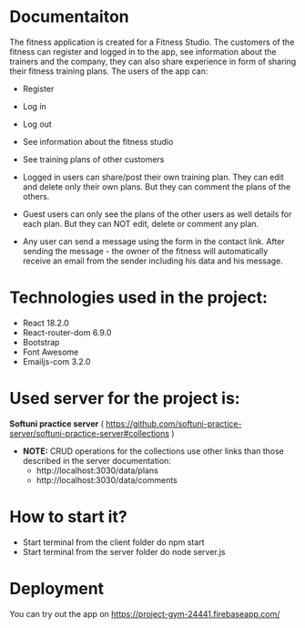 # Documentaiton

The fitness application is created for a Fitness Studio. The customers of the fitness can register and logged in to the app, see information about the trainers and the company, they can also share experience in form of sharing their fitness training plans. 
The users of the app can:
-	Register
-	Log in
-	Log out
-	See information about the fitness studio
-	See training plans of other customers

-	Logged in users can share/post their own training plan. They can edit and delete only their own plans. But they can comment the plans of the others.
-	Guest users can only see the plans of the other users as well details for each plan. But they can NOT edit, delete or comment any plan.
-	Any user can send a message using the form in the contact link. After sending the message - the owner of the fitness will automatically receive an email from the sender including his data and his message. 

# Technologies used in the project:
-	React 18.2.0
-	React-router-dom 6.9.0
-	Bootstrap
-	Font Awesome
-	Emailjs-com 3.2.0

# Used server for the project is:
**Softuni practice server** ( https://github.com/softuni-practice-server/softuni-practice-server#collections ) 
-	**NOTE:** CRUD operations for the collections use other links than those described in the server documentation:
    -	http://localhost:3030/data/plans
    -   http://localhost:3030/data/comments

# How to start it?
-	Start terminal from the client folder do npm start
-	Start terminal from the server folder do node server.js


# Deployment
You can try out the app on https://project-gym-24441.firebaseapp.com/
